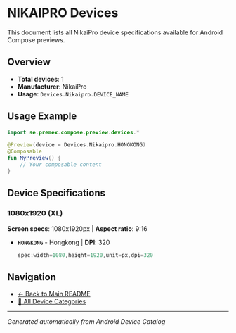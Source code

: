 # NIKAIPRO Devices

This document lists all NikaiPro device specifications available for Android Compose previews.

## Overview

- **Total devices**: 1
- **Manufacturer**: NikaiPro
- **Usage**: `Devices.Nikaipro.DEVICE_NAME`

## Usage Example

```kotlin
import se.premex.compose.preview.devices.*

@Preview(device = Devices.Nikaipro.HONGKONG)
@Composable
fun MyPreview() {
    // Your composable content
}
```

## Device Specifications

### 1080x1920 (XL)

**Screen specs**: 1080x1920px | **Aspect ratio**: 9:16

- **`HONGKONG`** - Hongkong | **DPI**: 320
  ```kotlin
  spec:width=1080,height=1920,unit=px,dpi=320
  ```

## Navigation

- [← Back to Main README](../../README.md)
- [📱 All Device Categories](../README.md)

---
*Generated automatically from Android Device Catalog*
